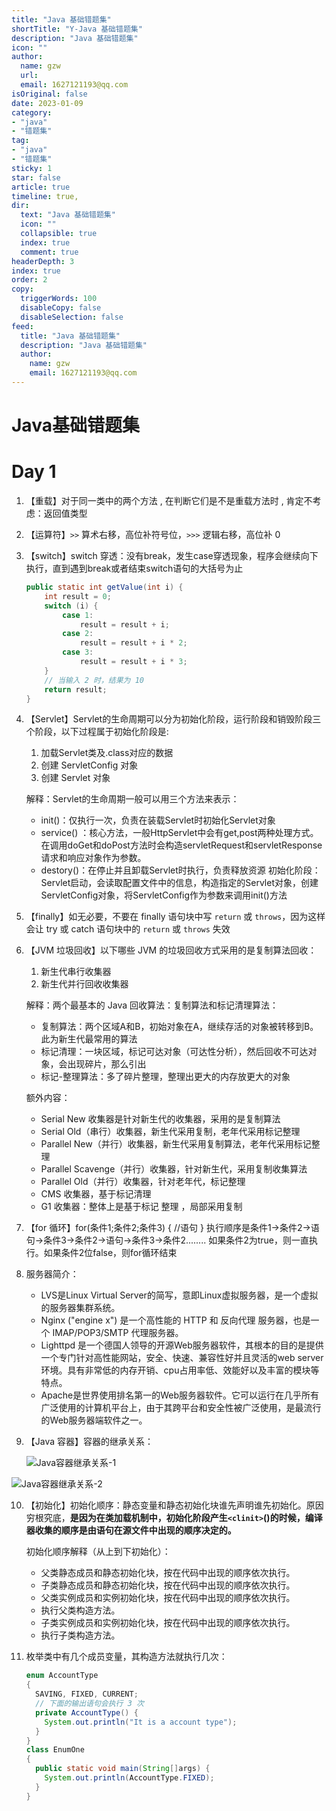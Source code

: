 ```yaml
---
title: "Java 基础错题集"
shortTitle: "Y-Java 基础错题集"
description: "Java 基础错题集"
icon: ""
author: 
  name: gzw
  url: 
  email: 1627121193@qq.com
isOriginal: false
date: 2023-01-09
category: 
- "java"
- "错题集"
tag:
- "java"
- "错题集"
sticky: 1
star: false
article: true
timeline: true,
dir:
  text: "Java 基础错题集"
  icon: ""
  collapsible: true
  index: true
  comment: true
headerDepth: 3
index: true
order: 2
copy:
  triggerWords: 100
  disableCopy: false
  disableSelection: false
feed:
  title: "Java 基础错题集"
  description: "Java 基础错题集"
  author:
    name: gzw
    email: 1627121193@qq.com
---
```







# Java基础错题集


# Day 1

1. 【重载】对于同一类中的两个方法 , 在判断它们是不是重载方法时 , 肯定不考虑：返回值类型

2. 【运算符】`>>` 算术右移，高位补符号位，`>>>` 逻辑右移，高位补 0

3. 【switch】switch 穿透：没有break，发生case穿透现象，程序会继续向下执行，直到遇到break或者结束switch语句的大括号为止

   ```java
   public static int getValue(int i) {
       int result = 0;
       switch (i) {
           case 1:
               result = result + i;
           case 2:
               result = result + i * 2;
           case 3:
               result = result + i * 3;
       }
       // 当输入 2 时，结果为 10
       return result;
   }
   ```

4. 【Servlet】Servlet的生命周期可以分为初始化阶段，运行阶段和销毁阶段三个阶段，以下过程属于初始化阶段是:

   1. 加载Servlet类及.class对应的数据
   2. 创建 ServletConfig 对象
   3. 创建 Servlet 对象

   解释：Servlet的生命周期一般可以用三个方法来表示： 

   - init()：仅执行一次，负责在装载Servlet时初始化Servlet对象 
   - service() ：核心方法，一般HttpServlet中会有get,post两种处理方式。在调用doGet和doPost方法时会构造servletRequest和servletResponse请求和响应对象作为参数。 
   - destory()：在停止并且卸载Servlet时执行，负责释放资源 初始化阶段：Servlet启动，会读取配置文件中的信息，构造指定的Servlet对象，创建ServletConfig对象，将ServletConfig作为参数来调用init()方法

5. 【finally】如无必要，不要在 finally 语句块中写 `return` 或 `throws`，因为这样会让 try 或 catch 语句块中的  `return` 或 `throws` 失效

6. 【JVM 垃圾回收】以下哪些 JVM 的垃圾回收方式采用的是复制算法回收：

   1. 新生代串行收集器
   2. 新生代并行回收收集器

   解释：两个最基本的 Java 回收算法：复制算法和标记清理算法：

   - 复制算法：两个区域A和B，初始对象在A，继续存活的对象被转移到B。此为新生代最常用的算法
   - 标记清理：一块区域，标记可达对象（可达性分析），然后回收不可达对象，会出现碎片，那么引出
   - 标记-整理算法：多了碎片整理，整理出更大的内存放更大的对象

   额外内容：

   - Serial New 收集器是针对新生代的收集器，采用的是复制算法  
   - Serial Old（串行）收集器，新生代采用复制，老年代采用标记整理   
   - Parallel New（并行）收集器，新生代采用复制算法，老年代采用标记整理  
   - Parallel  Scavenge（并行）收集器，针对新生代，采用复制收集算法  
   - Parallel  Old（并行）收集器，针对老年代，标记整理  
   - CMS 收集器，基于标记清理  
   - G1 收集器：整体上是基于标记 整理 ，局部采用复制

7. 【for 循环】for(条件1;条件2;条件3) {   //语句 } 执行顺序是条件1->条件2->语句->条件3->条件2->语句->条件3->条件2........ 如果条件2为true，则一直执行。如果条件2位false，则for循环结束

8. 服务器简介：
   - LVS是Linux Virtual Server的简写，意即Linux虚拟服务器，是一个虚拟的服务器集群系统。
   - Nginx ("engine x") 是一个高性能的 HTTP 和 反向代理 服务器，也是一个 IMAP/POP3/SMTP 代理服务器。
   - Lighttpd 是一个德国人领导的开源Web服务器软件，其根本的目的是提供一个专门针对高性能网站，安全、快速、兼容性好并且灵活的web server环境。具有非常低的内存开销、cpu占用率低、效能好以及丰富的模块等特点。
   - Apache是世界使用排名第一的Web服务器软件。它可以运行在几乎所有广泛使用的计算机平台上，由于其跨平台和安全性被广泛使用，是最流行的Web服务器端软件之一。

9. 【Java 容器】容器的继承关系：

   ![Java容器继承关系-1](https://my-photos-1.oss-cn-hangzhou.aliyuncs.com/markdown//java%E9%94%99%E9%A2%98%E9%9B%86/20230209/java%E5%AE%B9%E5%99%A8%E7%BB%A7%E6%89%BF%E5%85%B3%E7%B3%BB-1.png)

![Java容器继承关系-2](https://my-photos-1.oss-cn-hangzhou.aliyuncs.com/markdown//java%E9%94%99%E9%A2%98%E9%9B%86/20230209/java%E5%AE%B9%E5%99%A8%E7%BB%A7%E6%89%BF%E5%85%B3%E7%B3%BB-2.png)

10. 【初始化】初始化顺序：静态变量和静态初始化块谁先声明谁先初始化。原因穷根究底，**是因为在类加载机制中，初始化阶段产生`<clinit>`()的时候，编译器收集的顺序是由语句在源文件中出现的顺序决定的。**

    初始化顺序解释（从上到下初始化）：

    - 父类静态成员和静态初始化块，按在代码中出现的顺序依次执行。 
    - 子类静态成员和静态初始化块，按在代码中出现的顺序依次执行。 
    - 父类实例成员和实例初始化块，按在代码中出现的顺序依次执行。 
    - 执行父类构造方法。
    - 子类实例成员和实例初始化块，按在代码中出现的顺序依次执行。 
    - 执行子类构造方法。

11. 枚举类中有几个成员变量，其构造方法就执行几次：

    ```java
    enum AccountType
    {
      SAVING, FIXED, CURRENT;
      // 下面的输出语句会执行 3 次
      private AccountType() {
        System.out.println("It is a account type");
      }
    }
    class EnumOne
    {
      public static void main(String[]args) {
        System.out.println(AccountType.FIXED);
      }
    }
    ```